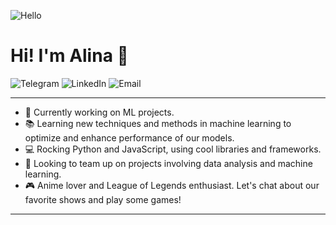 ![Hello](https://media.giphy.com/media/AFdcYElkoNAUE/giphy.gif)

# Hi! I'm Alina :wave:
<p>
  <a href="https://t.me/degluttiat" style="text-decoration:none;">
    <img src="https://img.shields.io/badge/degluttiat-2CA5E0?style=for-the-badge&logo=telegram&logoColor=white" alt="Telegram" />
  </a>
  <a href="https://www.linkedin.com/in/alinakitieva/" style="text-decoration:none;">
    <img src="https://img.shields.io/badge/-alinakitieva-blue?style=for-the-badge&logo=Linkedin&logoColor=white" alt="LinkedIn" />
  </a>
  <a href="mailto:kitievalina@gmail.com" style="text-decoration:none;">
    <img src="https://img.shields.io/badge/-kitievalina%40gmail.com-c14438?style=for-the-badge&logo=Gmail&logoColor=white" alt="Email" />
  </a>
</p>

-------
- 🔭 Currently working on ML projects.
- 📚 Learning new techniques and methods in machine learning to optimize and enhance performance of our models.
- 💻 Rocking Python and JavaScript, using cool libraries and frameworks.
- 👯 Looking to team up on projects involving data analysis and machine learning.
- 🎮 Anime lover and League of Legends enthusiast. Let's chat about our favorite shows and play some games!
-------

